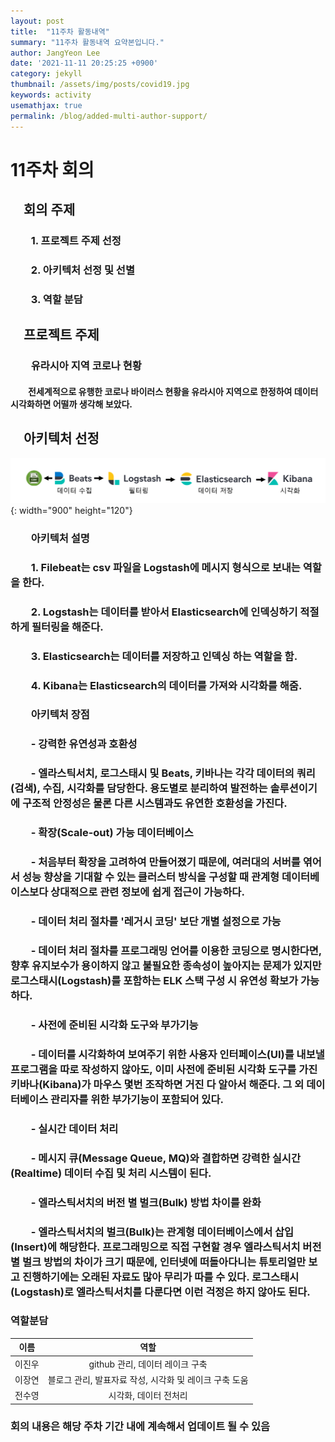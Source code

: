 ```yaml
---
layout: post
title:  "11주차 활동내역"
summary: "11주차 활동내역 요약본입니다."
author: JangYeon Lee
date: '2021-11-11 20:25:25 +0900'
category: jekyll
thumbnail: /assets/img/posts/covid19.jpg
keywords: activity
usemathjax: true
permalink: /blog/added-multi-author-support/
---
```

# **11주차  회의**
  
## 　**회의 주제**  
  
###  　　1. 프로젝트 주제 선정  
###  　　2. 아키텍처 선정 및 선별  
###  　　3. 역할 분담  
  
## 　**프로젝트 주제**  
  
### 　　유라시아 지역 코로나 현황  

#### 　　전세계적으로 유행한 코로나 바이러스 현황을 유라시아 지역으로 한정하여 데이터 시각화하면 어떨까 생각해 보았다.


## 　**아키텍처 선정**    
![ex_screenshot](/assets/img/posts/aca.png){: width="900" height="120"}


### 　　**아키텍처 설명**    


### 　　1. Filebeat는 csv 파일을  Logstash에 메시지 형식으로 보내는 역할을 한다.    
### 　　2. Logstash는 데이터를 받아서 Elasticsearch에 인덱싱하기 적절하게 필터링을 해준다.    
### 　　3. Elasticsearch는 데이터를 저장하고 인덱싱 하는 역할을 함.    
### 　　4. Kibana는 Elasticsearch의 데이터를 가져와 시각화를 해줌.    


### 　　**아키텍처 장점**


### 　　- 강력한 유연성과 호환성
### 　　- 엘라스틱서치, 로그스태시 및 Beats, 키바나는 각각 데이터의 쿼리(검색), 수집, 시각화를 담당한다. 용도별로 분리하여 발전하는 솔루션이기에 구조적 안정성은 물론 다른 시스템과도 유연한 호환성을 가진다.
### 　　- 확장(Scale-out) 가능 데이터베이스
### 　　- 처음부터 확장을 고려하여 만들어졌기 때문에, 여러대의 서버를 엮어서 성능 향상을 기대할 수 있는 클러스터 방식을 구성할 때 관계형 데이터베이스보다 상대적으로 관련 정보에 쉽게 접근이 가능하다.
### 　　- 데이터 처리 절차를 '레거시 코딩' 보단 개별 설정으로 가능
### 　　- 데이터 처리 절차를 프로그래밍 언어를 이용한 코딩으로 명시한다면, 향후 유지보수가 용이하지 않고 불필요한 종속성이 높아지는 문제가 있지만 로그스태시(Logstash)를 포함하는 ELK 스택 구성 시 유연성 확보가 가능하다.
### 　　- 사전에 준비된 시각화 도구와 부가기능
### 　　- 데이터를 시각화하여 보여주기 위한 사용자 인터페이스(UI)를 내보낼 프로그램을 따로 작성하지 않아도, 이미 사전에 준비된 시각화 도구를 가진 키바나(Kibana)가 마우스 몇번 조작하면 거진 다 알아서 해준다. 그 외 데이터베이스 관리자를 위한 부가기능이 포함되어 있다.
### 　　- 실시간 데이터 처리
### 　　- 메시지 큐(Message Queue, MQ)와 결합하면 강력한 실시간(Realtime) 데이터 수집 및 처리 시스템이 된다.
### 　　- 엘라스틱서치의 버전 별 벌크(Bulk) 방법 차이를 완화
### 　　- 엘라스틱서치의 벌크(Bulk)는 관계형 데이터베이스에서 삽입(Insert)에 해당한다. 프로그래밍으로 직접 구현할 경우 엘라스틱서치 버전 별 벌크 방법의 차이가 크기 때문에, 인터넷에 떠돌아다니는 튜토리얼만 보고 진행하기에는 오래된 자료도 많아 무리가 따를 수 있다. 로그스태시(Logstash)로 엘라스틱서치를 다룬다면 이런 걱정은 하지 않아도 된다.


### **역할분담**


|이름|역할|
|:-----------:|:----------:|
|이진우|github 관리, 데이터 레이크 구축|
|이장연|블로그 관리, 발표자료 작성, 시각화 및 레이크 구축 도움|
|전수영|시각화, 데이터 전처리|


### 회의 내용은 해당 주차 기간 내에 계속해서 업데이트 될 수 있음